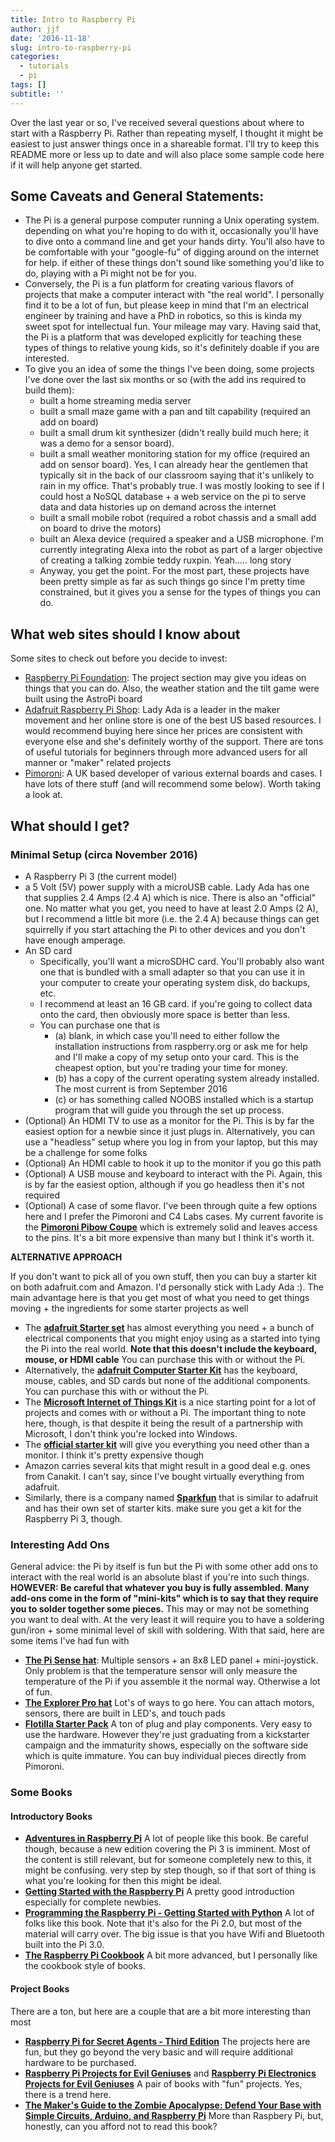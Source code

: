 ```yaml
---
title: Intro to Raspberry Pi
author: jjf
date: '2016-11-18'
slug: intro-to-raspberry-pi
categories:
  - tutorials
  - pi
tags: []
subtitle: ''
---
```


Over the last year or so, I've received several questions about where to start with a Raspberry Pi. Rather than repeating myself, I thought it might be easiest to just answer things once in a shareable format. I'll try to keep this README more or less up to date and will also place some sample code here if it will help anyone get started.

<!--more-->

## Some Caveats and General Statements:

- The Pi is a general purpose computer running a Unix operating system. depending on what you're hoping to do with it, occasionally you'll have to dive onto a command line and get your hands dirty. You'll also have to be comfortable with your "google-fu" of digging around on the internet for help. if either of these things don't sound like something you'd like to do, playing with a Pi might not be for you.
- Conversely, the Pi is a fun platform for creating various flavors of projects that make a computer interact with "the real world". I personally find it to be a lot of fun, but please keep in mind that I'm an electrical engineer by training and have a PhD in robotics, so this is kinda my sweet spot for intellectual fun. Your mileage may vary. Having said that, the Pi is a platform that was developed explicitly for teaching these types of things to relative young kids, so it's definitely doable if you are interested.
- To give you an idea of some the things I've been doing, some projects I've done over the last six months or so (with the add ins required to build them):
	- built a home streaming media server 
	- built a small maze game with a pan and tilt capability (required an add on board)
	- built a small drum kit synthesizer (didn't really build much here; it was a demo for a sensor board).
	- built a small weather monitoring station for my office (required an add on sensor board). Yes, I can already hear the gentlemen that typically sit in the back of our classroom saying that it's unlikely to rain in my office. That's probably true. I was mostly looking to see if I could host a NoSQL database + a web service on the pi to serve data and data histories up on demand across the internet
	- built a small mobile robot (required a robot chassis and a small add on board to drive the motors)
	- built an Alexa device (required a speaker and a USB microphone. I'm currently integrating Alexa into the robot as part of a larger objective of creating a talking zombie teddy ruxpin. Yeah..... long story
	- Anyway, you get the point. For the most part, these projects have been pretty simple as far as such things go since I'm pretty time constrained, but it gives you a sense for the types of things you can do.

## What web sites should I know about

Some sites to check out before you decide to invest:

- [Raspberry Pi Foundation](https://www.raspberrypi.org): The project section may give you ideas on things that you can do. Also, the weather station and the tilt game were built using the AstroPi board
- [Adafruit Raspberry Pi Shop](https://www.adafruit.com/category/105): Lady Ada is a leader in the maker movement and her online store is one of the best US based resources. I would recommend buying here since her prices are consistent with everyone else and she's definitely worthy of the support. There are tons of useful tutorials for beginners through more advanced users for all manner or "maker" related projects
- [Pimoroni](https://shop.pimoroni.com): A UK based developer of various external boards and cases. I have lots of there stuff (and will recommend some below). Worth taking a look at.

## What should I get?

### Minimal Setup (circa November 2016)

- A Raspberry Pi 3 (the current model)
- a 5 Volt (5V) power supply with a microUSB cable. Lady Ada has one that supplies 2.4 Amps (2.4 A) which is nice. There is also an "official" one. No matter what you get, you need to have at least 2.0 Amps (2 A), but I recommend a little bit more (i.e. the 2.4 A) because things can get squirrelly if you start attaching the Pi to other devices and you don't have enough amperage.
- An SD card
	- Specifically, you'll want a microSDHC card. You'll probably also want one that is bundled with a small adapter so that you can use it in your computer to create your operating system disk, do backups, etc.
	- I recommend at least an 16 GB card. if you're going to collect data onto the card, then obviously more space is better than less.
	- You can purchase one that is
		- (a) blank, in which case you'll need to either follow the installation instructions from raspberry.org or ask me for help and I'll make a copy of my setup onto your card. This is the cheapest option, but you're trading your time for money.
		- (b) has a copy of the current operating system already installed. The most current is from September 2016
		- (c) or has something called NOOBS installed which is a startup program that will guide you through the set up process. 
- (Optional) An HDMI TV to use as a monitor for the Pi. This is by far the easiest option for a newbie since it just plugs in. Alternatively, you can use a "headless" setup where you log in from your laptop, but this may be a challenge for some folks
- (Optional) An HDMI cable to hook it up to the monitor if you go this path
- (Optional) A USB mouse and keyboard to interact with the Pi. Again, this is by far the easiest option, although if you go headless then it's not required
- (Optional) A case of some flavor. I've been through quite a few options here and I prefer the Pimoroni and C4 Labs cases. My current favorite is the [**Pimoroni Pibow Coupe**](https://www.adafruit.com/products/1984) which is extremely solid and leaves access to the pins. It's a bit more expensive than many but I think it's worth it.

**ALTERNATIVE APPROACH** 

If you don't want to pick all of you own stuff, then you can buy a starter kit on both adafruit.com and Amazon. I'd personally stick with Lady Ada :). The main advantage here is that you get most of what you need to get things moving + the ingredients for some starter projects as well

- The [**adafruit Starter set**](https://www.adafruit.com/products/3058) has almost everything you need + a bunch of electrical components that you might enjoy using as a started into tying the Pi into the real world. **Note that this doesn't include the keyboard, mouse, or HDMI cable** You can purchase this with or without the Pi.
- Alternatively, the [**adafruit Computer Starter Kit**](https://www.adafruit.com/products/1806)  has the keyboard, mouse, cables, and SD cards but none of the additional components. You can purchase this with or without the Pi.
- The [**Microsoft Internet of Things Kit**](https://www.adafruit.com/products/2733) is a nice starting point for a lot of projects and comes with or without a Pi. The important thing to note here, though, is that despite it being the result of a partnership with Microsoft, I don't think you're locked into Windows.
- The [**official starter kit**](https://www.adafruit.com/products/3277) will give you everything you need other than a monitor. I think it's pretty expensive though 
- Amazon carries several kits that might result in a good deal e.g. ones from Canakit. I can't say, since I've bought virtually everything from adafruit. 
- Similarly, there is a company named [**Sparkfun**](https://www.sparkfun.com) that is similar to adafruit and has their own set of starter kits. make sure you get a kit for the Raspberry Pi 3, though.

### Interesting Add Ons

General advice: the Pi by itself is fun but the Pi with some other add ons to interact with the real world is an absolute blast if you're into such things. **HOWEVER: Be careful that whatever you buy is fully assembled. Many add-ons come in the form of "mini-kits" which is to say that they require you to solder together some pieces.** This may or may not be something you want to deal with. At the very least it will require you to have a soldering gun/iron + some minimal level of skill with soldering. With that said, here are some items I've had fun with

* [**The Pi Sense hat**](https://www.adafruit.com/products/2738): Multiple sensors + an 8x8 LED panel + mini-joystick. Only problem is that the temperature sensor will only measure the temperature of the Pi if you assemble it the normal way. Otherwise a lot of fun. 
* [**The Explorer Pro hat**](https://www.adafruit.com/products/2427) Lot's of ways to go here. You can attach motors, sensors, there are built in LED's, and touch pads
* [**Flotilla Starter Pack**](https://www.adafruit.com/products/3247) A ton of plug and play components. Very easy to use the hardware. However they're just graduating from a kickstarter campaign and the immaturity shows, especially on the software side which is quite immature. You can buy individual pieces directly from Pimoroni.

### Some Books

#### Introductory Books
* [**Adventures in Raspberry Pi**](https://amzn.com/1119046025) A lot of people like this book. Be careful though, because a new edition covering the Pi 3 is imminent. Most of the content is still relevant, but for someone completely new to this, it might be confusing. very step by step though, so if that sort of thing is what you're looking for then this might be ideal.
* [**Getting Started with the Raspberry Pi**]( https://amzn.com/B01I28HXIS) A pretty good introduction especially for complete newbies.  
* [**Programming the Raspberry Pi - Getting Started with Python**](https://amzn.com/1259587401) A lot of folks like this book. Note that it's also for the Pi 2.0, but most of the material will carry over. The big issue is that you have Wifi and Bluetooth built into the Pi 3.0.
* [**The Raspberry Pi Cookbook**](https://amzn.com/1491939109) A bit more advanced, but I personally like the cookbook style of books. 

#### Project Books
There are a ton, but here are a couple that are a bit more interesting than most

* [**Raspberry Pi for Secret Agents - Third Edition**](https://amzn.com/1786463547) The projects here are fun, but they go beyond the very basic and will require additional hardware to be purchased. 
* [**Raspberry Pi Projects for Evil Geniuses**](https://amzn.com/0071821589) and [**Raspberry Pi Electronics Projects for Evil Geniuses**](https://amzn.com/1259640582) A pair of books with "fun" projects. Yes, there is a trend here.
* [**The Maker's Guide to the Zombie Apocalypse: Defend Your Base with Simple Circuits, Arduino, and Raspberry Pi**](https://amzn.com/1593276672) More than Raspbery Pi, but, honestly, can you afford not to read this book?
